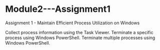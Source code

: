 # Module2---Assignment1
Assignment 1 - Maintain Efficient Process Utilization on Windows

Collect process information using the Task Viewer.
Terminate a specific process using Windows PowerShell.
Terminate multiple processes using Windows PowerShell.
